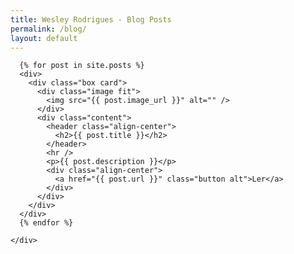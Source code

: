 ```yaml
---
title: Wesley Rodrigues - Blog Posts
permalink: /blog/
layout: default
---
```


<!-- Two -->
<section id="two" class="wrapper style3">
  <div class="inner">
  </div>
</section>

<!-- Three -->
<section id="three" class="wrapper style2">
  <div class="inner">
    <div class="grid-style">

      {% for post in site.posts %}
      <div>
        <div class="box card">
          <div class="image fit">
            <img src="{{ post.image_url }}" alt="" />
          </div>
          <div class="content">
            <header class="align-center">
              <h2>{{ post.title }}</h2>
            </header>
            <hr />
            <p>{{ post.description }}</p>
            <div class="align-center">
              <a href="{{ post.url }}" class="button alt">Ler</a>
            </div>
          </div>
        </div>
      </div>
      {% endfor %}

    </div>
  </div>
</section>
